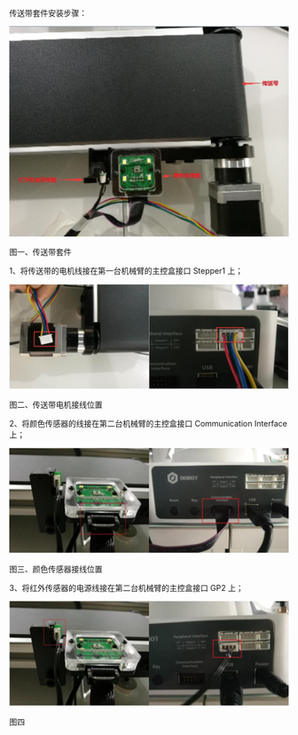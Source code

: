 传送带套件安装步骤：

![](/assets/多个郭德纲)

图一、传送带套件

1、将传送带的电机线接在第一台机械臂的主控盒接口 Stepper1 上；

![](/assets/uyio1)

图二、传送带电机接线位置

2、将颜色传感器的线接在第二台机械臂的主控盒接口 Communication Interface 上；

![](/assets/imrg1ng)

图三、颜色传感器接线位置

3、将红外传感器的电源线接在第二台机械臂的主控盒接口 GP2 上；

![](/assets/7)

图四

